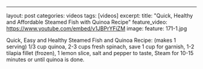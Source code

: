 ---
layout: post
categories: videos
tags: [videos]
excerpt: 
title: "Quick, Healthy and Affordable Steamed Fish with Quinoa Recipe"
feature_video: https://www.youtube.com/embed/v1JBPrYFiZM
image:
    feature: 171-1.jpg

Quick, Easy and Healthy Steamed Fish and Quinoa Recipe: (makes 1 serving) 1/3 cup quinoa, 2-3 cups fresh spinach, save 1 cup for garnish, 1-2  tilapia fillet (frozen), 1 lemon slice, salt and pepper to taste, Steam for 10-15 minutes or until quinoa is done.
